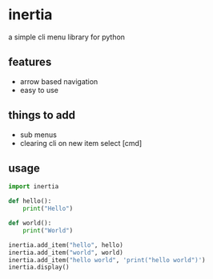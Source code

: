 # inertia
a simple cli menu library for python

## features
* arrow based navigation
* easy to use

## things to add
* sub menus
* clearing cli on new item select [cmd]

## usage
```python
import inertia

def hello():
    print("Hello")

def world():
    print("World")

inertia.add_item("hello", hello)
inertia.add_item("world", world)
inertia.add_item("hello world", 'print("hello world")')
inertia.display()
```
